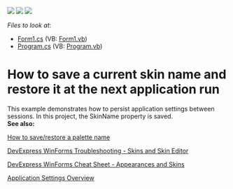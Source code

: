 <!-- default badges list -->
![](https://img.shields.io/endpoint?url=https://codecentral.devexpress.com/api/v1/VersionRange/128615295/13.1.4%2B)
[![](https://img.shields.io/badge/Open_in_DevExpress_Support_Center-FF7200?style=flat-square&logo=DevExpress&logoColor=white)](https://supportcenter.devexpress.com/ticket/details/E2897)
[![](https://img.shields.io/badge/📖_How_to_use_DevExpress_Examples-e9f6fc?style=flat-square)](https://docs.devexpress.com/GeneralInformation/403183)
<!-- default badges end -->
<!-- default file list -->
*Files to look at*:

* [Form1.cs](./CS/WindowsApplication1/Form1.cs) (VB: [Form1.vb](./VB/WindowsApplication1/Form1.vb))
* [Program.cs](./CS/WindowsApplication1/Program.cs) (VB: [Program.vb](./VB/WindowsApplication1/Program.vb))
<!-- default file list end -->
# How to save a current skin name and restore it at the next application run


<p>
This example demonstrates how to persist application settings between sessions. In this project, the SkinName property is saved. 
<br/>
<b>See also:</b>
  
[How to save/restore a palette name](https://github.com/DevExpress-Examples/how-to-save-restore-a-palette-name-t581395)
  
[DevExpress WinForms Troubleshooting - Skins and Skin Editor](https://go.devexpress.com/CheatSheets_WinForms_Examples_T928562.aspx)

[DevExpress WinForms Cheat Sheet - Appearances and Skins](https://supportcenter.devexpress.com/ticket/details/t904174/devexpress-winforms-cheat-sheet-appearances-and-skins)

[Application Settings Overview](http://msdn.microsoft.com/en-us/library/k4s6c3a0.aspx)
</p>


